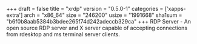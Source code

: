 +++
draft = false
title = "xrdp"
version = "0.5.0-1"
categories = ['xapps-extra']
arch = "x86_64"
size = "246200"
usize = "1991668"
sha1sum = "b6f0b8aab5384b3bdee265f74d242adeccb329ca"
+++
RDP Server - An open source RDP server and X server capable of accepting connections from rdesktop and ms terminal server clients.